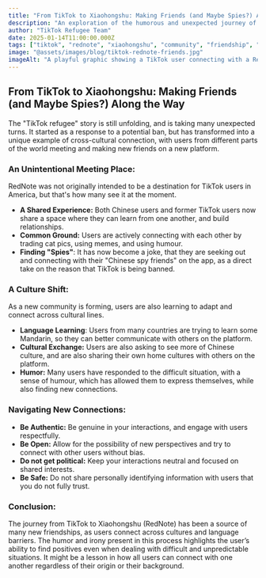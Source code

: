 ```yaml
---
title: "From TikTok to Xiaohongshu: Making Friends (and Maybe Spies?) Along the Way"
description: "An exploration of the humorous and unexpected journey of TikTok users making friends and connections as they migrate to Xiaohongshu (RedNote)."
author: "TikTok Refugee Team"
date: 2025-01-14T11:00:00.000Z
tags: ["tiktok", "rednote", "xiaohongshu", "community", "friendship", "culture", "humor", "social media"]
image: "@assets/images/blog/tiktok-rednote-friends.jpg"
imageAlt: "A playful graphic showing a TikTok user connecting with a RedNote user"
---
```


## From TikTok to Xiaohongshu: Making Friends (and Maybe Spies?) Along the Way

The "TikTok refugee" story is still unfolding, and is taking many unexpected turns. It started as a response to a potential ban, but has transformed into a unique example of cross-cultural connection, with users from different parts of the world meeting and making new friends on a new platform.

### An Unintentional Meeting Place:

RedNote was not originally intended to be a destination for TikTok users in America, but that's how many see it at the moment.

*   **A Shared Experience:** Both Chinese users and former TikTok users now share a space where they can learn from one another, and build relationships.
*   **Common Ground:** Users are actively connecting with each other by trading cat pics, using memes, and using humour.
*  **Finding "Spies"**: It has now become a joke, that they are seeking out and connecting with their "Chinese spy friends" on the app, as a direct take on the reason that TikTok is being banned.

### A Culture Shift:

As a new community is forming, users are also learning to adapt and connect across cultural lines.

*  **Language Learning**: Users from many countries are trying to learn some Mandarin, so they can better communicate with others on the platform.
*  **Cultural Exchange:** Users are also asking to see more of Chinese culture, and are also sharing their own home cultures with others on the platform.
*   **Humor:** Many users have responded to the difficult situation, with a sense of humour, which has allowed them to express themselves, while also finding new connections.

### Navigating New Connections:

*   **Be Authentic:** Be genuine in your interactions, and engage with users respectfully.
*   **Be Open:** Allow for the possibility of new perspectives and try to connect with other users without bias.
*  **Do not get political:** Keep your interactions neutral and focused on shared interests.
*  **Be Safe:** Do not share personally identifying information with users that you do not fully trust.

### Conclusion:

The journey from TikTok to Xiaohongshu (RedNote) has been a source of many new friendships, as users connect across cultures and language barriers. The humor and irony present in this process highlights the user’s ability to find positives even when dealing with difficult and unpredictable situations. It might be a lesson in how all users can connect with one another regardless of their origin or their background.

